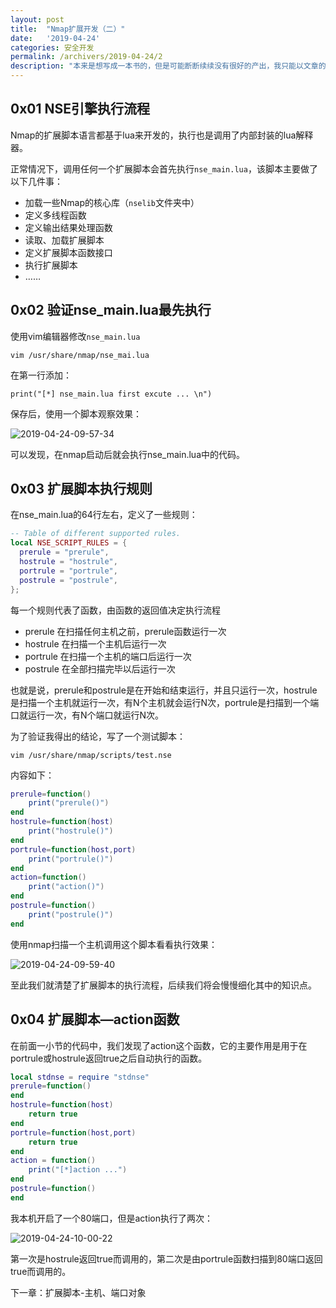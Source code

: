 ```yaml
---
layout: post
title:  "Nmap扩展开发（二）"
date:   '2019-04-24'
categories: 安全开发
permalink: /archivers/2019-04-24/2
description: "本来是想写成一本书的，但是可能断断续续没有很好的产出，我只能以文章的形式分享出来了，希望我的研究成果能够给大家带来便利。—— 作者：倾旋"
---
```


## 0x01 NSE引擎执行流程

Nmap的扩展脚本语言都基于lua来开发的，执行也是调用了内部封装的lua解释器。

正常情况下，调用任何一个扩展脚本会首先执行`nse_main.lua`，该脚本主要做了以下几件事：

* 加载一些Nmap的核心库（`nselib`文件夹中）
* 定义多线程函数
* 定义输出结果处理函数
* 读取、加载扩展脚本
* 定义扩展脚本函数接口
* 执行扩展脚本
* ……

## 0x02 验证nse_main.lua最先执行

使用vim编辑器修改`nse_main.lua`

`vim /usr/share/nmap/nse_mai.lua`

在第一行添加：

`print("[*] nse_main.lua first excute ... \n")`

保存后，使用一个脚本观察效果：

![2019-04-24-09-57-34](https://rvn0xsy.oss-cn-shanghai.aliyuncs.com/f49c27bfcd565d76e90d9ddb703c9724.png)

可以发现，在nmap启动后就会执行nse_main.lua中的代码。

## 0x03 扩展脚本执行规则

在nse_main.lua的64行左右，定义了一些规则：

```lua
-- Table of different supported rules.
local NSE_SCRIPT_RULES = {
  prerule = "prerule",
  hostrule = "hostrule",
  portrule = "portrule",
  postrule = "postrule",
};
```

每一个规则代表了函数，由函数的返回值决定执行流程

- prerule 在扫描任何主机之前，prerule函数运行一次
- hostrule 在扫描一个主机后运行一次
- portrule 在扫描一个主机的端口后运行一次
- postrule 在全部扫描完毕以后运行一次


也就是说，prerule和postrule是在开始和结束运行，并且只运行一次，hostrule是扫描一个主机就运行一次，有N个主机就会运行N次，portrule是扫描到一个端口就运行一次，有N个端口就运行N次。

为了验证我得出的结论，写了一个测试脚本：

`vim /usr/share/nmap/scripts/test.nse`

内容如下：

```lua
prerule=function()
	print("prerule()")
end
hostrule=function(host)
	print("hostrule()")
end
portrule=function(host,port)
	print("portrule()")
end
action=function()
	print("action()")
end
postrule=function()
	print("postrule()")
end
```

使用nmap扫描一个主机调用这个脚本看看执行效果：

![2019-04-24-09-59-40](https://rvn0xsy.oss-cn-shanghai.aliyuncs.com/0e02fc3de8ab518d7526b6b68245222d.png)

至此我们就清楚了扩展脚本的执行流程，后续我们将会慢慢细化其中的知识点。

## 0x04 扩展脚本—action函数

在前面一小节的代码中，我们发现了action这个函数，它的主要作用是用于在portrule或hostrule返回true之后自动执行的函数。

```lua
local stdnse = require "stdnse"
prerule=function()
end
hostrule=function(host)
	return true
end
portrule=function(host,port)
	return true
end
action = function()
	print("[*]action ...")
end
postrule=function()
end
```

我本机开启了一个80端口，但是action执行了两次：

![2019-04-24-10-00-22](https://rvn0xsy.oss-cn-shanghai.aliyuncs.com/57adafe5f7191efea541d46accaee428.png)

第一次是hostrule返回true而调用的，第二次是由portrule函数扫描到80端口返回true而调用的。

下一章：扩展脚本-主机、端口对象

